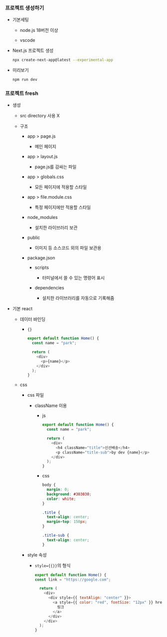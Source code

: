 ### 프로젝트 생성하기

- 기본세팅
  
  - node.js 18버전 이상
  
  - vscode

- Next.js 프로젝트 생성
  
  ```bash
  npx create-next-app@latest --experimental-app
  ```

- 미리보기
  
  ```bash
  npm run dev
  ```

### 프로젝트 fresh

- 생성
  
  - src directory 사용 X
  
  - 구조
    
    - app > page.js
      
      - 메인 페이지
    
    - app > layout.js
      
      - page.js를 감싸는 파일
    
    - app > globals.css
      
      - 모든 페이지에 적용할 스타일
    
    - app > file.module.css
      
      - 특정 페이지에만 적용할 스타일
    
    - node_modules
      
      - 설치한 라이브러리 보관
    
    - public
      
      - 이미지 등 소스코드 외의 파일 보관용
    
    - package.json
      
      - scripts
        
        - 터미널에서 쓸 수 있는 명령어 표시
      
      - dependencies
        
        - 설치한 라이브러리를 자동으로 기록해줌

- 기본 react
  
  - 데이터 바인딩
    
    - `{}`
      
      ```js
      export default function Home() {
        const name = "park";
      
        return (
          <div>
            <p>{name}</p>
          </div>
        );
      }
      ```
  
  - css
    
    - css 파일
      
      - className 이용
        
        - js
          
          ```js
          export default function Home() {
            const name = "park";
          
            return (
              <div>
                <h4 className="title">신선배송</h4>
                <p className="title-sub">by dev {name}</p>
              </div>
            );
          }
          ```
        
        - css
          
          ```css
          body {
            margin: 0;
            background: #303030;
            color: white;
          }
          
          .title {
            text-align: center;
            margin-top: 150px;
          }
          
          .title-sub {
            text-align: center;
          }
          ```
    
    - style 속성
      
      - `style={{}}`의 형식
        
        ```js
        export default function Home() {
        const link = "https://google.com";
        
          return (
            <div>
              <div style={{ textAlign: "center" }}>
                <a style={{ color: "red", fontSize: "12px" }} href={link}>
                  링크
                </a>
              </div>
            </div>
          );
        }
        ```
